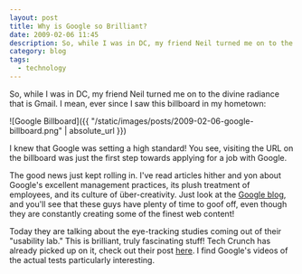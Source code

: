 ```yaml
---
layout: post
title: Why is Google so Brilliant?
date: 2009-02-06 11:45
description: So, while I was in DC, my friend Neil turned me on to the divine radiance that is Gmail....
category: blog
tags:
  - technology
---
```


So, while I was in DC, my friend Neil turned me on to the divine radiance that is Gmail. I mean, ever since I saw this billboard in my hometown:

![Google Billboard]({{ "/static/images/posts/2009-02-06-google-billboard.png" | absolute_url }})

I knew that Google was setting a high standard! You see, visiting the URL on the billboard was just the first step towards applying for a job with Google.

The good news just kept rolling in. I've read articles hither and yon about Google's excellent management practices, its plush treatment of employees, and its culture of über-creativity. Just look at the [Google blog](http://googleblog.blogspot.com/), and you'll see that these guys have plenty of time to goof off, even though they are constantly creating some of the finest web content!

Today they are talking about the eye-tracking studies coming out of their "usability lab." This is brilliant, truly fascinating stuff! Tech Crunch has already picked up on it, check out their post [here](http://www.techcrunch.com/2009/02/06/google-sets-its-sights-on-your-sight/). I find Google's videos of the actual tests particularly interesting.
